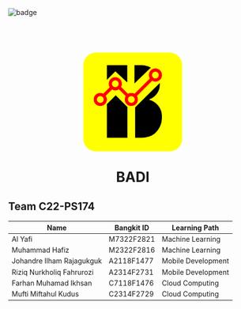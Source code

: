   <img src="https://img.shields.io/badge/BANGKIT_C22~PS174-CAPSTONE_PROJECT_PRODUCT_BASED-red" alt="badge" > 


  
  
  
<h1 align="center">
  <br>
  <img src="https://github.com/BADI-C22-PS174/.github/blob/1e7e7a0cbe59550d94066c1f6175780574dec435/profile/BADI%20Logo.png" alt="BADI" width="200"></a>
  <br>
<p align="center"> BADI </p>


## Team C22-PS174
| Name  | Bangkit ID | Learning Path |
| ------------- | ------------- | ------------- |
| Al Yafi | M7322F2821 | Machine Learning |
| Muhammad Hafiz  | M2322F2816 | Machine Learning |
| Johandre Ilham Rajagukguk | A2118F1477 | Mobile Development |
| Riziq Nurkholiq Fahrurozi | A2314F2731 | Mobile Development |
| Farhan Muhamad Ikhsan | C7118F1476 | Cloud Computing |
| Mufti Miftahul Kudus | C2314F2729 | Cloud Computing |
